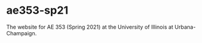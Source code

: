 # ae353-sp21
The website for AE 353 (Spring 2021) at the University of Illinois at Urbana-Champaign.
